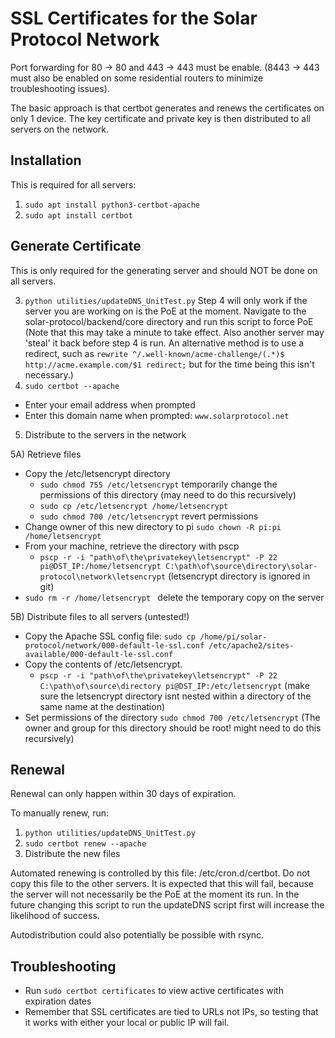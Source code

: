# SSL Certificates for the Solar Protocol Network

Port forwarding for 80 -> 80 and 443 -> 443 must be enable. (8443 -> 443 must also be enabled on some residential routers to minimize troubleshooting issues).

The basic approach is that certbot generates and renews the certificates on only 1 device. The key certificate and private key is then distributed to all servers on the network.

## Installation
This is required for all servers:
1) `sudo apt install python3-certbot-apache`
2) `sudo apt install certbot`

## Generate Certificate

This is only required for the generating server and should NOT be done on all servers.

3) `python utilities/updateDNS_UnitTest.py` Step 4 will only work if the server you are working on is the PoE at the moment. Navigate to the solar-protocol/backend/core directory and run this script to force PoE (Note that this may take a minute to take effect. Also another server may 'steal' it back before step 4 is run. An alternative method is to use a redirect, such as `rewrite ^/.well-known/acme-challenge/(.*)$ http://acme.example.com/$1 redirect;` but for the time being this isn't necessary.)
4) `sudo certbot --apache`
* Enter your email address when prompted
* Enter this domain name when prompted: `www.solarprotocol.net`

5) Distribute to the servers in the network

5A) Retrieve files
* Copy the /etc/letsencrypt directory
	* `sudo chmod 755 /etc/letsencrypt` temporarily change the permissions of this directory (may need to do this recursively)
	* `sudo cp /etc/letsencrypt /home/letsencrypt`
	* `sudo chmod 700 /etc/letsencrypt` revert permissions 
* Change owner of this new directory to pi `sudo chown -R pi:pi /home/letsencrypt`
* From your machine, retrieve the directory with pscp
	* `pscp -r -i "path\of\the\privatekey\letsencrypt" -P 22 pi@DST_IP:/home/letsencrypt C:\path\of\source\directory\solar-protocol\network\letsencrypt` (letsencrypt directory is ignored in git) 
* `sudo rm -r /home/letsencrypt ` delete the temporary copy on the server

5B) Distribute files to all servers (untested!)
* Copy the Apache SSL config file:
`sudo cp /home/pi/solar-protocol/network/000-default-le-ssl.conf /etc/apache2/sites-available/000-default-le-ssl.conf`
* Copy the contents of /etc/letsencrypt.
	* `pscp -r -i "path\of\the\privatekey\letsencrypt" -P 22 C:\path\of\source\directory pi@DST_IP:/etc/letsencrypt` (make sure the letsencrypt directory isnt nested within a directory of the same name at the destination)
* Set permissions of the directory `sudo chmod 700 /etc/letsencrypt` (The owner and group for this directory should be root! might need to do this recursively)

## Renewal
Renewal can only happen within 30 days of expiration.

To manually renew, run:
1) `python utilities/updateDNS_UnitTest.py`
2) `sudo certbot renew --apache` 
3) Distribute the new files

Automated renewing is controlled by this file: /etc/cron.d/certbot. Do not copy this file to the other servers. It is expected that this will fail, because the server will not necessarily be the PoE at the moment its run. In the future changing this script to run the updateDNS script first will increase the likelihood of success.

Autodistribution could also potentially be possible with rsync.

## Troubleshooting

* Run `sudo certbot certificates` to view active certificates with expiration dates
* Remember that SSL certificates are tied to URLs not IPs, so testing that it works with either your local or public IP will fail.